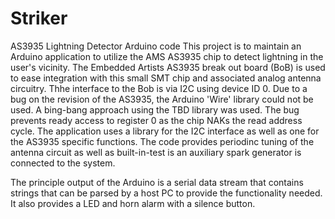 Striker
=======
AS3935 Lightning Detector Arduino code
This project is to maintain an Arduino application to utilize the AMS AS3935 chip to detect lightning in the 
user's vicinity. The Embedded Artists AS3935 break out board (BoB) is used to ease integration with this small
SMT chip and associated analog antenna circuitry. Thhe interface to the Bob is via I2C using device ID 0. 
Due to a bug on the revision of the AS3935, the Arduino 'Wire' library could not be used. A bing-bang approach using
the TBD library was used. The bug prevents ready access to register 0 as the chip NAKs the read address cycle.
The application uses a library for the I2C interface as well as one for the AS3935 specific functions. The code
provides periodinc tuning of the antenna circuit as well as built-in-test is an auxiliary spark generator is 
connected to the system. 

The principle output of the Arduino is a serial data stream that contains strings that can be parsed by a host PC to 
provide the functionality needed. It also provides a LED and horn alarm with a silence button.
